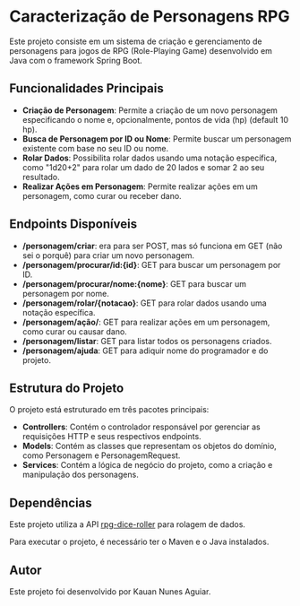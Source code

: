 # Caracterização de Personagens RPG

Este projeto consiste em um sistema de criação e gerenciamento de personagens para jogos de RPG (Role-Playing Game) desenvolvido em Java com o framework Spring Boot.

## Funcionalidades Principais

- **Criação de Personagem**: Permite a criação de um novo personagem especificando o nome e, opcionalmente, pontos de vida (hp) (default 10 hp).
- **Busca de Personagem por ID ou Nome**: Permite buscar um personagem existente com base no seu ID ou nome.
- **Rolar Dados**: Possibilita rolar dados usando uma notação específica, como "1d20+2" para rolar um dado de 20 lados e somar 2 ao seu resultado.
- **Realizar Ações em Personagem**: Permite realizar ações em um personagem, como curar ou receber dano.

## Endpoints Disponíveis

- **/personagem/criar**: era para ser POST, mas só funciona em GET (não sei o porquê) para criar um novo personagem.
- **/personagem/procurar/id:{id}**: GET para buscar um personagem por ID.
- **/personagem/procurar/nome:{nome}**: GET para buscar um personagem por nome.
- **/personagem/rolar/{notacao}**: GET para rolar dados usando uma notação específica.
- **/personagem/ação/**: GET para realizar ações em um personagem, como curar ou causar dano.
- **/personagem/listar**: GET para listar todos os personagens criados.
- **/personagem/ajuda**: GET para adiquir nome do programador e do projeto.

## Estrutura do Projeto

O projeto está estruturado em três pacotes principais:

- **Controllers**: Contém o controlador responsável por gerenciar as requisições HTTP e seus respectivos endpoints.
- **Models**: Contém as classes que representam os objetos do domínio, como Personagem e PersonagemRequest.
- **Services**: Contém a lógica de negócio do projeto, como a criação e manipulação dos personagens.

## Dependências

Este projeto utiliza a API [rpg-dice-roller](https://github.com/djpeacher/rpg-dice-roller-api) para rolagem de dados.

Para executar o projeto, é necessário ter o Maven e o Java instalados.

## Autor
Este projeto foi desenvolvido por Kauan Nunes Aguiar.
